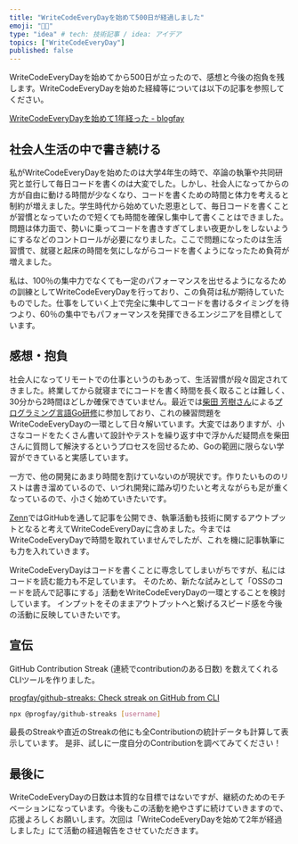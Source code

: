 ```yaml
---
title: "WriteCodeEveryDayを始めて500日が経過しました"
emoji: "👨‍💻"
type: "idea" # tech: 技術記事 / idea: アイデア
topics: ["WriteCodeEveryDay"]
published: false
---
```


WriteCodeEveryDayを始めてから500日が立ったので、感想と今後の抱負を残します。WriteCodeEveryDayを始めた経緯等については以下の記事を参照してください。

[WriteCodeEveryDayを始めて1年経った - blogfay](https://progfay.hatenablog.com/entry/2020/06/10/221443)

## 社会人生活の中で書き続ける

私がWriteCodeEveryDayを始めたのは大学4年生の時で、卒論の執筆や共同研究と並行して毎日コードを書くのは大変でした。しかし、社会人になってからの方が自由に動ける時間が少なくなり、コードを書くための時間と体力を考えると制約が増えました。学生時代から始めていた恩恵として、毎日コードを書くことが習慣となっていたので短くても時間を確保し集中して書くことはできました。問題は体力面で、勢いに乗ってコードを書きすぎてしまい夜更かしをしないようにするなどのコントロールが必要になりました。ここで問題になったのは生活習慣で、就寝と起床の時間を気にしながらコードを書くようになったため負荷が増えました。

私は、100％の集中力でなくても一定のパフォーマンスを出せるようになるための訓練としてWriteCodeEveryDayを行っており、この負荷は私が期待していたものでした。仕事をしていく上で完全に集中してコードを書けるタイミングを待つより、60％の集中でもパフォーマンスを発揮できるエンジニアを目標としています。

## 感想・抱負

社会人になってリモートでの仕事というのもあって、生活習慣が段々固定されてきました。終業してから就寝までにコードを書く時間を長く取ることは難しく、30分から2時間ほどしか確保できていません。最近では[柴田 芳樹さん](https://twitter.com/yoshiki_shibata)による[プログラミング言語Go研修](https://yshibata.blog.ss-blog.jp/archive/c2305793699-1)に参加しており、これの練習問題をWriteCodeEveryDayの一環として日々解いています。大変ではありますが、小さなコードをたくさん書いて設計やテストを繰り返す中で浮かんだ疑問点を柴田さんに質問して解決するというプロセスを回せるため、Goの範囲に限らない学習ができていると実感しています。

一方で、他の開発にあまり時間を割けていないのが現状です。作りたいもののリストは書き溜めているので、いづれ開発に踏み切りたいと考えながらも足が重くなっているので、小さく始めていきたいです。

[Zenn](https://zenn.dev/)ではGitHubを通して記事を公開でき、執筆活動も技術に関するアウトプットとなると考えてWriteCodeEveryDayに含めました。今まではWriteCodeEveryDayで時間を取れていませんでしたが、これを機に記事執筆にも力を入れていきます。

WriteCodeEveryDayはコードを書くことに専念してしまいがちですが、私にはコードを読む能力も不足しています。
そのため、新たな試みとして「OSSのコードを読んで記事にする」活動をWriteCodeEveryDayの一環とすることを検討しています。
インプットをそのままアウトプットへと繋げるスピード感を今後の活動に反映していきたいです。

## 宣伝

GitHub Contribution Streak (連続でcontributionのある日数) を数えてくれるCLIツールを作りました。

[progfay/github-streaks: Check streak on GitHub from CLI](https://github.com/progfay/github-streaks)

```sh
npx @progfay/github-streaks [username]
```

最長のStreakや直近のStreakの他にも全Contributionの統計データも計算して表示しています。
是非、試しに一度自分のContributionを調べてみてください！

## 最後に

WriteCodeEveryDayの日数は本質的な目標ではないですが、継続のためのモチベーションになっています。今後もこの活動を絶やさずに続けていきますので、応援よろしくお願いします。次回は「WriteCodeEveryDayを始めて2年が経過しました」にて活動の経過報告をさせていただきます。
